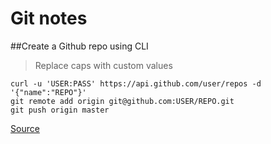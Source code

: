 Git notes
=========

##Create a Github repo using CLI 

>Replace caps with custom values

    curl -u 'USER:PASS' https://api.github.com/user/repos -d '{"name":"REPO"}'
    git remote add origin git@github.com:USER/REPO.git
    git push origin master

[Source](http://stackoverflow.com/questions/2423777/is-it-possible-to-create-a-remote-repo-on-github-from-the-cli-without-ssh)